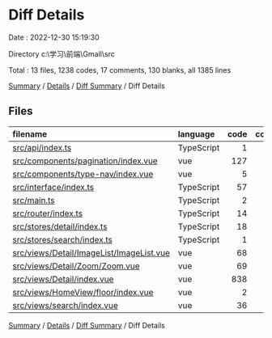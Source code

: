 # Diff Details

Date : 2022-12-30 15:19:30

Directory c:\\学习\\前端\\Gmall\\src

Total : 13 files,  1238 codes, 17 comments, 130 blanks, all 1385 lines

[Summary](results.md) / [Details](details.md) / [Diff Summary](diff.md) / Diff Details

## Files
| filename | language | code | comment | blank | total |
| :--- | :--- | ---: | ---: | ---: | ---: |
| [src/api/index.ts](/src/api/index.ts) | TypeScript | 1 | 0 | 1 | 2 |
| [src/components/pagination/index.vue](/src/components/pagination/index.vue) | vue | 127 | 8 | 13 | 148 |
| [src/components/type-nav/index.vue](/src/components/type-nav/index.vue) | vue | 5 | 0 | -1 | 4 |
| [src/interface/index.ts](/src/interface/index.ts) | TypeScript | 57 | 0 | 6 | 63 |
| [src/main.ts](/src/main.ts) | TypeScript | 2 | 0 | 0 | 2 |
| [src/router/index.ts](/src/router/index.ts) | TypeScript | 14 | 0 | 1 | 15 |
| [src/stores/detail/index.ts](/src/stores/detail/index.ts) | TypeScript | 18 | 0 | 1 | 19 |
| [src/stores/search/index.ts](/src/stores/search/index.ts) | TypeScript | 1 | 0 | 0 | 1 |
| [src/views/Detail/ImageList/ImageList.vue](/src/views/Detail/ImageList/ImageList.vue) | vue | 68 | 0 | 10 | 78 |
| [src/views/Detail/Zoom/Zoom.vue](/src/views/Detail/Zoom/Zoom.vue) | vue | 69 | 0 | 9 | 78 |
| [src/views/Detail/index.vue](/src/views/Detail/index.vue) | vue | 838 | 9 | 89 | 936 |
| [src/views/HomeView/floor/index.vue](/src/views/HomeView/floor/index.vue) | vue | 2 | 0 | 0 | 2 |
| [src/views/search/index.vue](/src/views/search/index.vue) | vue | 36 | 0 | 1 | 37 |

[Summary](results.md) / [Details](details.md) / [Diff Summary](diff.md) / Diff Details